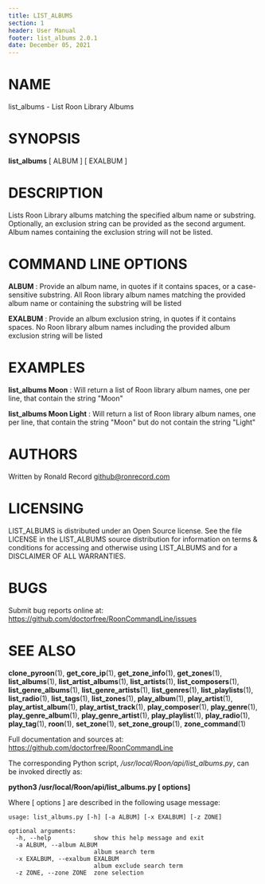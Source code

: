 ```yaml
---
title: LIST_ALBUMS
section: 1
header: User Manual
footer: list_albums 2.0.1
date: December 05, 2021
---
```

# NAME
list_albums - List Roon Library Albums

# SYNOPSIS
**list_albums** [ ALBUM ] [ EXALBUM ]

# DESCRIPTION
Lists Roon Library albums matching the specified album name or substring. Optionally, an exclusion string can be provided as the second argument. Album names containing the exclusion string will not be listed.

# COMMAND LINE OPTIONS
**ALBUM**
: Provide an album name, in quotes if it contains spaces, or a case-sensitive substring. All Roon library album names matching the provided album name or containing the substring will be listed

**EXALBUM**
: Provide an album exclusion string, in quotes if it contains spaces. No Roon library album names including the provided album exclusion string will be listed

# EXAMPLES
**list_albums Moon**
: Will return a list of Roon library album names, one per line, that contain the string "Moon"

**list_albums Moon Light**
: Will return a list of Roon library album names, one per line, that contain the string "Moon" but do not contain the string "Light"

# AUTHORS
Written by Ronald Record github@ronrecord.com

# LICENSING
LIST_ALBUMS is distributed under an Open Source license.
See the file LICENSE in the LIST_ALBUMS source distribution
for information on terms &amp; conditions for accessing and
otherwise using LIST_ALBUMS and for a DISCLAIMER OF ALL WARRANTIES.

# BUGS
Submit bug reports online at: https://github.com/doctorfree/RoonCommandLine/issues

# SEE ALSO
**clone_pyroon**(1), **get_core_ip**(1), **get_zone_info**(1), **get_zones**(1), **list_albums**(1), **list_artist_albums**(1), **list_artists**(1), **list_composers**(1), **list_genre_albums**(1), **list_genre_artists**(1), **list_genres**(1), **list_playlists**(1), **list_radio**(1), **list_tags**(1), **list_zones**(1), **play_album**(1), **play_artist**(1), **play_artist_album**(1), **play_artist_track**(1), **play_composer**(1), **play_genre**(1), **play_genre_album**(1), **play_genre_artist**(1), **play_playlist**(1), **play_radio**(1), **play_tag**(1), **roon**(1), **set_zone**(1), **set_zone_group**(1), **zone_command**(1)

Full documentation and sources at: https://github.com/doctorfree/RoonCommandLine

The corresponding Python script, */usr/local/Roon/api/list_albums.py*,
can be invoked directly as:

**python3 /usr/local/Roon/api/list_albums.py [ options]**

Where [ options ] are described in the following usage message:

~~~~
usage: list_albums.py [-h] [-a ALBUM] [-x EXALBUM] [-z ZONE]

optional arguments:
  -h, --help            show this help message and exit
  -a ALBUM, --album ALBUM
                        album search term
  -x EXALBUM, --exalbum EXALBUM
                        album exclude search term
  -z ZONE, --zone ZONE  zone selection
~~~~
